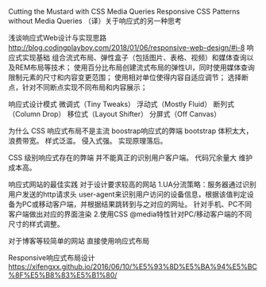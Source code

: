 Cutting the Mustard with CSS Media Queries
Responsive CSS Patterns without Media Queries
（译）关于响应式的另一种思考


浅谈响应式Web设计与实现思路 http://blog.codingplayboy.com/2018/01/06/responsive-web-design/#i-8
响应式实现基础
    组合流式布局、弹性盒子（包括图片、表格、视频）和媒体查询以及REM布局等技术；
    使用百分比布局创建流式布局的弹性UI，同时使用媒体查询限制元素的尺寸和内容变更范围；
    使用相对单位使得内容自适应调节；
    选择断点，针对不同断点实现不同布局和内容展示；

响应式设计模式
微调式（Tiny Tweaks）
浮动式（Mostly Fluid）
断列式（Column Drop）
移位式（Layout Shifter）
分屏式（Off Canvas）




为什么 CSS 响应式布局不是主流
boostrap响应式的弊端
bootstrap 体积太大，浪费带宽。
样式泛滥。
侵入式强。
实现原理落后。

CSS 级别响应式存在的弊端
并不能真正的识别用户客户端。
代码冗余量大
维护成本高。


响应式网站的最佳实践
对于设计要求较高的网站
1.UA分流策略：服务器通过识别用户发送的http请求头 user-agent来识别用户访问的设备信息，根据该值判定设备为PC或移动客户端，并根据结果跳转到与之对应的网址。
针对手机、PC不同客户端做出对应的界面渲染
2.使用CSS @media特性针对PC/移动客户端的不同尺寸的样式调整。

对于博客等较简单的网站
直接使用响应式布局




Responsive响应式布局设计 https://xifengxx.github.io/2016/06/10/%E5%93%8D%E5%BA%94%E5%BC%8F%E5%B8%83%E5%B1%80/